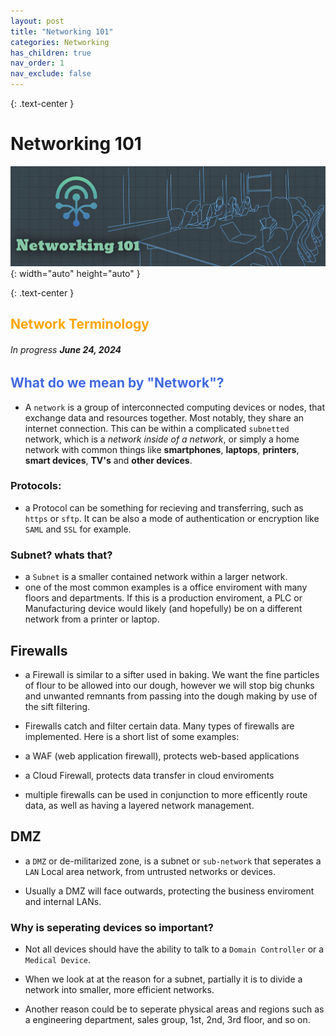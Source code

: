```yaml
---
layout: post
title: "Networking 101" 
categories: Networking
has_children: true
nav_order: 1
nav_exclude: false
---
```


{: .text-center }
# Networking 101

![netw1](/assets/netw1.jpg){: width="auto" height="auto" }

{: .text-center }
## <span style="color: orange; font-weight: bold;">Network Terminology</span>

###### In progress ***June 24, 2024***


##  <span style="color: royalblue; font-weight: bold;">What do we mean by "Network"?</span>


- A `network` is a group of interconnected computing devices or nodes, that exchange data and resources together. Most notably, they share an internet connection. This can be within a complicated `subnetted` network, which is a *network inside of a network*, or simply a home network with common things like **smartphones**, **laptops**, **printers**, **smart devices**, **TV's** and **other devices**.

### Protocols:

- a Protocol can be something for recieving and transferring, such as `https` or `sftp`. It can be also a mode of authentication or encryption like `SAML` and `SSL` for example. 

### Subnet? whats that?

- a `Subnet` is a smaller contained network within a larger network.
- one of the most common examples is a office enviroment with many floors and departments. If this is a production enviroment, a PLC or Manufacturing device would likely (and hopefully) be on a different network from a printer or laptop. 

## Firewalls

- a Firewall is similar to a sifter used in baking. We want the fine particles of flour to be allowed into our dough, however we will stop big chunks and unwanted remnants from passing into the dough making by use of the sift filtering.

- Firewalls catch and filter certain data. Many types of firewalls are implemented. Here is a short list of some examples:

- a WAF (web application firewall), protects web-based applications
- a Cloud Firewall, protects data transfer in cloud enviroments
- multiple firewalls can be used in conjunction to more efficently route data, as well as having a layered network management. 


## DMZ

- a `DMZ` or de-militarized zone, is a subnet or `sub-network` that seperates a `LAN` Local area network, from untrusted networks or devices. 

- Usually a DMZ will face outwards, protecting the business enviroment and internal LANs. 

### Why is seperating devices so important? 

- Not all devices should have the ability to talk to a `Domain Controller` or a `Medical Device`.

- When we look at at the reason for a subnet, partially it is to divide a network into smaller, more efficient networks.

- Another reason could be to seperate physical areas and regions such as a engineering department, sales group, 1st, 2nd, 3rd floor, and so on.

